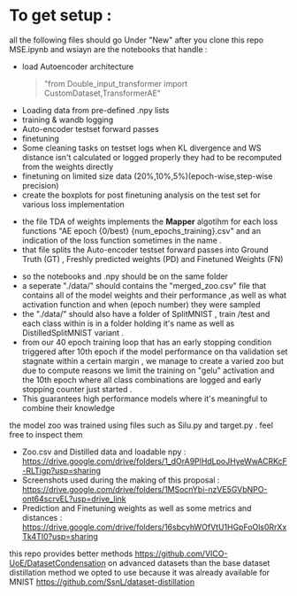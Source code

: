 # To get setup : 
all the following files should go Under "New" after you clone this repo 
MSE.ipynb and wsiayn are the notebooks that handle :

+ load Autoencoder architecture
  > "from Double_input_transformer import CustomDataset,TransformerAE"
+ Loading data from pre-defined .npy lists 
+ training & wandb logging 
+ Auto-encoder testset forward passes 
+ finetuning 
+ Some cleaning tasks on testset logs when KL divergence and WS distance isn't calculated or logged properly they had to be recomputed from the weights directly
+ finetuning on limited size data (20%,10%,5%)(epoch-wise,step-wise precision)
+ create the boxplots for post finetuning analysis on the test set for various loss implementation


* the file TDA of weights implements the **Mapper** algotihm for each loss functions "AE epoch {0/best} {num_epochs_training}.csv" and an indication of the loss function sometimes in the name .
* that file splits the Auto-encoder testset forward passes into Ground Truth (GT) , Freshly predicted weights (PD) and Finetuned Weights (FN)

- so the notebooks and .npy should be on the same folder
- a seperate "./data/" should contains the "merged_zoo.csv" file that contains all of the model weights and their performance ,as well as what activation function and when (epoch number) they were sampled
- the "./data/" should also have a folder of SplitMNIST , train /test and each class within is in a folder holding it's name as well as DistilledSplitMNIST variant .
- from our 40 epoch training loop that has an early stopping condition triggered after 10th epoch if the model performance on tha validation set stagnate within a certain margin , we manage to create a varied zoo but due to compute reasons we limit the training on "gelu" activation and the 10th epoch where all class combinations are logged and early stopping counter just started .
- This guarantees high performance models where it's meaningful to combine their knowledge

the model zoo was trained using files such as Silu.py and target.py . feel free to inspect them 

+ Zoo.csv and Distilled data and loadable npy : https://drive.google.com/drive/folders/1_dOrA9PlHdLpoJHyeWwACRKcF-RLTigp?usp=sharing
+ Screenshots used during the making of this proposal : https://drive.google.com/drive/folders/1MSocnYbi-nzVE5GVbNPO-ont64scrvEL?usp=drive_link
+ Prediction and Finetuning  weights as well as some metrics and distances : https://drive.google.com/drive/folders/16sbcyhWOfVtU1HGpFoOls0RrXxTk4TI0?usp=sharing

this repo provides better methods https://github.com/VICO-UoE/DatasetCondensation on advanced datasets than the base dataset distillation method we opted to use because it was already available for MNIST https://github.com/SsnL/dataset-distillation
